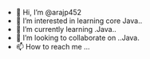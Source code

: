 - 👋 Hi, I’m @arajp452
- 👀 I’m interested in learning core Java..
- 🌱 I’m currently learning .Java..
- 💞️ I’m looking to collaborate on ..Java.
- 📫 How to reach me ...

<!---
arajp452/arajp452 is a ✨ special ✨ repository because its `README.md` (this file) appears on your GitHub profile.
You can click the Preview link to take a look at your changes.
--->
